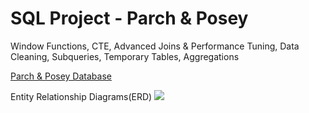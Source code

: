 # SQL Project - Parch & Posey
Window Functions, CTE, Advanced Joins &amp; Performance Tuning, Data Cleaning, Subqueries, Temporary Tables, Aggregations

[Parch & Posey Database](https://video.udacity-data.com/topher/2020/May/5eb5533b_parch-and-posey/parch-and-posey.sql)

Entity Relationship Diagrams(ERD)
![](https://video.udacity-data.com/topher/2017/October/59e946e7_erd/erd.png)
